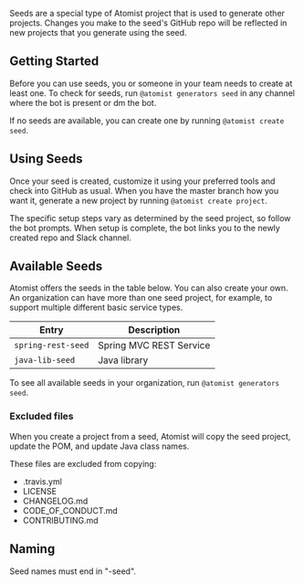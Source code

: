 Seeds are a special type of Atomist project that is used to generate other projects. Changes you make to the seed's GitHub repo will be reflected in new projects that you generate using the seed.

## Getting Started

Before you can use seeds, you or someone in your team needs to create at least one. To check for seeds, run `@atomist generators seed` in any channel where the bot is present or dm the bot. 

If no seeds are available, you can create one by running `@atomist create seed`. 

## Using Seeds

Once your seed is created, customize it using your preferred tools and check into GitHub as usual.  When you have the master branch how you want it, generate a new project by running `@atomist create project`. 

The specific setup steps vary as determined by the seed project, so follow the bot prompts. When setup is complete, the bot links you to the newly created repo and Slack channel.


## Available Seeds

Atomist offers the seeds in the table below. You can also create your own. An organization can have more than one seed project, for example, to support multiple different basic service types. 


Entry | Description
------|------------
`spring-rest-seed` | Spring MVC REST Service 
`java-lib-seed` | Java library


To see all available seeds in your organization, run `@atomist generators seed`.

### Excluded files

When you create a project from a seed, Atomist will copy the seed project, update the POM, and update Java class names.

These files are excluded from copying:
  - .travis.yml
  - LICENSE
  - CHANGELOG.md
  - CODE_OF_CONDUCT.md
  - CONTRIBUTING.md

## Naming

Seed names must end in "-seed". 

